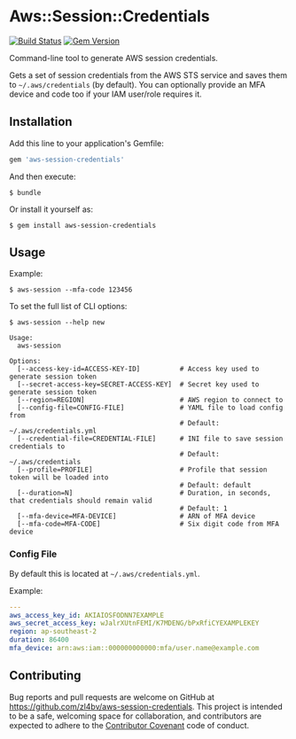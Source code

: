 # Aws::Session::Credentials

[![Build Status](https://travis-ci.org/zl4bv/aws-session-credentials.svg)](https://travis-ci.org/zl4bv/aws-session-credentials)
[![Gem Version](https://badge.fury.io/rb/aws-session-credentials.svg)](https://badge.fury.io/rb/aws-session-credentials)

Command-line tool to generate AWS session credentials.

Gets a set of session credentials from the AWS STS service and saves them to
`~/.aws/credentials` (by default). You can optionally provide an MFA device and
code too if your IAM user/role requires it.

## Installation

Add this line to your application's Gemfile:

```ruby
gem 'aws-session-credentials'
```

And then execute:

    $ bundle

Or install it yourself as:

    $ gem install aws-session-credentials

## Usage

Example:

```
$ aws-session --mfa-code 123456
```

To set the full list of CLI options:

```
$ aws-session --help new

Usage:
  aws-session

Options:
  [--access-key-id=ACCESS-KEY-ID]          # Access key used to generate session token
  [--secret-access-key=SECRET-ACCESS-KEY]  # Secret key used to generate session token
  [--region=REGION]                        # AWS region to connect to
  [--config-file=CONFIG-FILE]              # YAML file to load config from
                                           # Default: ~/.aws/credentials.yml
  [--credential-file=CREDENTIAL-FILE]      # INI file to save session credentials to
                                           # Default: ~/.aws/credentials
  [--profile=PROFILE]                      # Profile that session token will be loaded into
                                           # Default: default
  [--duration=N]                           # Duration, in seconds, that credentials should remain valid
                                           # Default: 1
  [--mfa-device=MFA-DEVICE]                # ARN of MFA device
  [--mfa-code=MFA-CODE]                    # Six digit code from MFA device
```

### Config File

By default this is located at `~/.aws/credentials.yml`.

Example:

```yaml
---
aws_access_key_id: AKIAIOSFODNN7EXAMPLE
aws_secret_access_key: wJalrXUtnFEMI/K7MDENG/bPxRfiCYEXAMPLEKEY
region: ap-southeast-2
duration: 86400
mfa_device: arn:aws:iam::000000000000:mfa/user.name@example.com
```

## Contributing

Bug reports and pull requests are welcome on GitHub at https://github.com/zl4bv/aws-session-credentials. This project is intended to be a safe, welcoming space for collaboration, and contributors are expected to adhere to the [Contributor Covenant](contributor-covenant.org) code of conduct.
